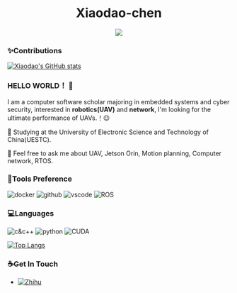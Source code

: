 <div align=center >


# Xiaodao-chen
![](https://komarev.com/ghpvc/?username=Xiaodao-chen&color=blue)

</div>


### ✨Contributions

[![Xiaodao's GitHub stats](https://github-readme-stats.vercel.app/api?username=Xiaodao-chen&show_icons=true&hide_border=true&hide_rank=true)](https://github.com/Xiaodao-chen/github-readme-stats)



### HELLO WORLD！ 🎉

I am a computer software scholar majoring in  embedded systems and cyber security, interested in **robotics(UAV)** and  **network**, 
I'm looking for the ultimate performance of UAVs.！😉

🏫 Studying at the University of Electronic Science and Technology of China(UESTC).

💬 Feel free to ask me about UAV, Jetson Orin, Motion planning, Computer network, RTOS.

### 🔨Tools Preference

![docker](https://wpcos-1300629776.cos.ap-chengdu.myqcloud.com/Github-Jason-xy/docker.svg) ![github](https://wpcos-1300629776.cos.ap-chengdu.myqcloud.com/Github-Jason-xy/github.svg) ![vscode](https://wpcos-1300629776.cos.ap-chengdu.myqcloud.com/Github-Jason-xy/vscode.svg) ![ROS](https://img.shields.io/badge/-ROS-lightgrey?logo=ros) 

### 💻Languages

![c&c++](https://wpcos-1300629776.cos.ap-chengdu.myqcloud.com/Github-Jason-xy/c&c++.svg) ![python](https://wpcos-1300629776.cos.ap-chengdu.myqcloud.com/Github-Jason-xy/python.svg) ![CUDA](https://img.shields.io/badge/-CUDA-yellowgreen?logo=nvidia)

[![Top Langs](https://github-readme-stats.vercel.app/api/top-langs/?username=Xiaodao-chen&layout=compact)](https://github.com/Xiaodao-chen/github-readme-stats)

### ☕Get In Touch

- [![Zhihu](https://img.shields.io/badge/dynamic/json?color=142026&labelColor=0066ff&logo=zhihu&logoColor=white&label=zhihu%20fans&query=%24.data.totalSubs&url=https%3A%2F%2Fapi.spencerwoo.com%2Fsubstats%2F%3Fsource%3Dzhihu%26queryKey%3Dchen-xiao-dao-54-40)](https://www.zhihu.com/people/chen-xiao-dao-54-40)


<!-- ### ✈Currently I am developing： -->

<!-- <a href="https://github.com/Jason-xy/Sky-explorer">
  <img align="left" src="https://github-readme-stats-jason-xy.vercel.app/api/pin/?username=Jason-xy&repo=Sky-explorer&show_owner=true" />
</a> -->

